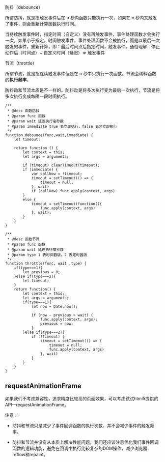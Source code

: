 防抖（debounce）

所谓防抖，就是指触发事件后在 n 秒内函数只能执行一次，如果在 n 秒内又触发了事件，则会重新计算函数执行时间。

当持续触发事件时，指定时间（自定义）没有再触发事件，事件处理函数才会执行一次。如果小于指定。时间触发事件，事件处理函数不会被执行，而是以最后一次触发的事件，重新计算，即：最后时间点后指定时间，触发事件。通俗理解：停止动作后（时间点）+ 自定义时间（延迟）=> 触发事件

节流（throttle）

所谓节流，就是指连续触发事件但是在 n 秒中只执行一次函数。节流会稀释函数的**执行频率**。

防抖动和节流本质是不一样的。防抖动是将多次执行变为最后一次执行，节流是将多次执行变成每隔一段时间执行。

```
/**
 * @desc 函数防抖
 * @param func 函数
 * @param wait 延迟执行毫秒数
 * @param immediate true 表立即执行，false 表非立即执行
 */
function debounce(func,wait,immediate) {
    let timeout;

    return function () {
        let context = this;
        let args = arguments;

        if (timeout) clearTimeout(timeout);
        if (immediate) {
            var callNow = !timeout;
            timeout = setTimeout(() => {
                timeout = null;
            }, wait)
            if (callNow) func.apply(context, args)
        }
        else {
            timeout = setTimeout(function(){
                func.apply(context, args)
            }, wait);
        }
    }
}
```

```
/**
 * @desc 函数节流
 * @param func 函数
 * @param wait 延迟执行毫秒数
 * @param type 1 表时间戳版，2 表定时器版
 */
function throttle(func, wait ,type) {
    if(type===1){
        let previous = 0;
    }else if(type===2){
        let timeout;
    }
    return function() {
        let context = this;
        let args = arguments;
        if(type===1){
            let now = Date.now();

            if (now - previous > wait) {
                func.apply(context, args);
                previous = now;
            }
        }else if(type===2){
            if (!timeout) {
                timeout = setTimeout(() => {
                    timeout = null;
                    func.apply(context, args)
                }, wait)
            }
        }
    }
}
```

## requestAnimationFrame
如果我们不考虑兼容性，追求精度比较高的页面效果，可以考虑试试html5提供的API--requestAnimationFrame。



注意：

  - 防抖和节流只是减少了事件回调函数的执行次数，并不会减少事件的触发频率。

  - 防抖和节流并没有从本质上解决性能问题，我们还应该注意优化我们事件回调函数的逻辑功能，避免在回调中执行比较复杂的DOM操作，减少浏览器reflow和repaint。
